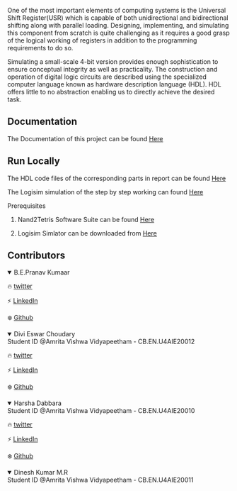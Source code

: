 One of the most important elements of computing systems is the Universal Shift Register(USR) which is capable of both unidirectional and bidirectional shifting along with parallel loading. Designing, implementing, and simulating this component from scratch is quite challenging as it requires a good grasp of the logical working of registers in addition to the programming requirements to do so. 

Simulating a small-scale 4-bit version provides enough sophistication to ensure conceptual integrity as well as practicality. The construction and operation of digital logic circuits are described using the specialized computer language known as hardware description language (HDL). HDL offers little to no abstraction enabling us to directly achieve the desired task.

## Documentation

The Documentation of this project can be found [Here](https://github.com/genpranav/4-bit-Universal-Shift-Register-in-HDL/blob/main/Report.pdf)

  
## Run Locally


The HDL code files of the corresponding parts in report can be found [Here](https://github.com/genpranav/4-bit-Universal-Shift-Register-in-HDL/tree/main/HDL%20Files)

The Logisim simulation of the step by step working can found [Here](https://github.com/genpranav/4-bit-Universal-Shift-Register-in-HDL/tree/main/Simulation)


Prerequisites


1. Nand2Tetris Software Suite can be found [Here](https://www.nand2tetris.org/software)

2. Logisim Simlator can be downloaded from [Here](https://sourceforge.net/projects/circuit/)




## Contributors

<details open>
<summary>B.E.Pranav Kumaar</summary>

:fire: [twitter](https://twitter.com/bepranavkumaar1)

:zap: [LinkedIn](https://www.linkedin.com/in/pranav-kumaar/)

:snowflake: [Github](https://github.com/genpranav)
</details>

<details open>
<summary>Divi Eswar Choudary</summary>
Student ID @Amrita Vishwa Vidyapeetham - CB.EN.U4AIE20012

:fire: [twitter](https://twitter.com/eswar_divi)

:zap: [LinkedIn](https://www.linkedin.com/in/eswar-divi-963259196/)

:snowflake: [Github](https://github.com/EswarDivi)
</details>

<details open>
<summary>Harsha Dabbara</summary>
Student ID @Amrita Vishwa Vidyapeetham - CB.EN.U4AIE20010

:fire: [twitter](https://twitter.com/dabbara_harsha)

:zap: [LinkedIn](https://www.linkedin.com/in/harsha-dabbara-b09679237/)

:snowflake: [Github](https://github.com/dabby-dabbs)
</details>

<details open>
<summary>Dinesh Kumar M.R</summary>
Student ID @Amrita Vishwa Vidyapeetham - CB.EN.U4AIE20011
</details>